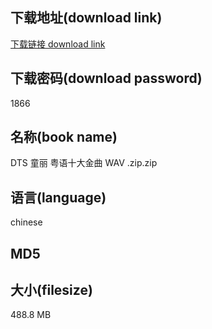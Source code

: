 ## 下载地址(download link)
[下载链接 download link](https://tutu365.netlify.app/?s=DTS+%E7%AB%A5%E4%B8%BD+%E7%B2%A4%E8%AF%AD%E5%8D%81%E5%A4%A7%E9%87%91%E6%9B%B2+WAV+.zip)

## 下载密码(download password)
1866

## 名称(book name)
DTS 童丽 粤语十大金曲 WAV .zip.zip

## 语言(language)
chinese

## MD5


## 大小(filesize)
488.8 MB
